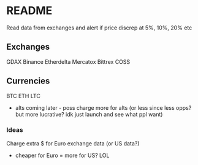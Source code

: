 # README

Read data from exchanges and alert if price discrep at 5%, 10%, 20% etc

## Exchanges

GDAX
Binance
Etherdelta
Mercatox
Bittrex
COSS

## Currencies

BTC
ETH
LTC
- alts coming later - poss charge more for alts (or less since less opps? but more lucrative? idk just launch and see what ppl want)


### Ideas

Charge extra $ for Euro exchange data (or US data?)
- cheaper for Euro = more for US? LOL


